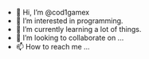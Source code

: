 - 👋 Hi, I’m @cod1gamex
- 👀 I’m interested in programming.
- 🌱 I’m currently learning a lot of things.
- 💞️ I’m looking to collaborate on ...
- 📫 How to reach me ...

<!---
cod1gamex/cod1gamex is a ✨ special ✨ repository because its `README.md` (this file) appears on your GitHub profile.
You can click the Preview link to take a look at your changes.
--->
